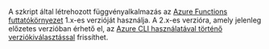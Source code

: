 A szkript által létrehozott függvényalkalmazás az [Azure Functions futtatókörnyezet](..\articles\azure-functions\functions-versions.md) 1.x-es verzióját használja. A 2.x-es verzióra, amely jelenleg előzetes verzióban érhető el, az [Azure CLI használatával történő verziókiválasztással](..\articles\azure-functions\set-runtime-version.md#target-a-version-using-azure-cli) frissíthet. 